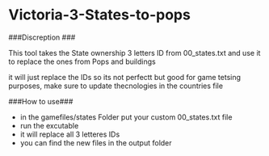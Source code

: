 # Victoria-3-States-to-pops
###Discreption ###

This tool takes the State ownership 3 letters ID from 00_states.txt and use it to replace the ones from Pops and buildings

it will just replace the IDs so its not perfectt but good for game tetsing purposes, make sure to update thecnologies in the countries file  

###How to use###

- in the gamefiles/states Folder put your custom 00_states.txt file 
- run the excutable
- it will replace all 3 letteres IDs
- you can find the new files in the output folder
